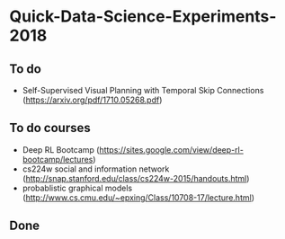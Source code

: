 # Quick-Data-Science-Experiments-2018

## To do
* Self-Supervised Visual Planning with Temporal Skip Connections (https://arxiv.org/pdf/1710.05268.pdf)


## To do courses
* Deep RL Bootcamp (https://sites.google.com/view/deep-rl-bootcamp/lectures)
* cs224w social and information network (http://snap.stanford.edu/class/cs224w-2015/handouts.html)
* probablistic graphical models (http://www.cs.cmu.edu/~epxing/Class/10708-17/lecture.html)


## Done

